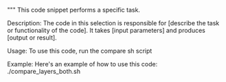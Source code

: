 """
This code snippet performs a specific task.

Description:
The code in this selection is responsible for [describe the task or functionality of the code]. It takes [input parameters] and produces [output or result]. 

Usage:
To use this code, run the compare sh script

Example:
Here's an example of how to use this code:
./compare_layers_both.sh

